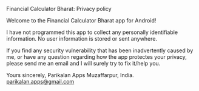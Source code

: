 Financial Calculator Bharat: Privacy policy

Welcome to the Financial Calculator Bharat app for Android!

I have not programmed this app to collect any personally identifiable information. No user information is stored or sent anywhere.

If you find any security vulnerability that has been inadvertently caused by me, or have any question regarding how the app protectes your privacy, please send me an email and I will surely try to fix it/help you.

Yours sincerely,
Parikalan Apps
Muzaffarpur, India.
parikalan.apps@gmail.com
